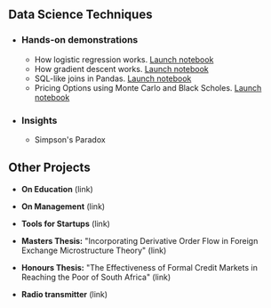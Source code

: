 ## Data Science Techniques

- ### Hands-on demonstrations

	- How logistic regression works. [Launch notebook](http://nbviewer.ipython.org/github/kierancondon/Sandbox/blob/master/Logistic%20Regression.ipynb)
	- How gradient descent works. [Launch notebook](http://nbviewer.ipython.org/github/kierancondon/Sandbox/blob/master/Gradient%20Descent%20in%20Action.ipynb)
	- SQL-like joins in Pandas. [Launch notebook](http://nbviewer.ipython.org/github/kierancondon/Sandbox/blob/master/SQL%20Joins%20and%20Pandas%20Merges.ipynb)
	- Pricing Options using Monte Carlo and Black Scholes. [Launch notebook](http://nbviewer.ipython.org/github/kierancondon/Sandbox/blob/master/Option%20Valuation%20and%20Hedging%20in%20Python.ipynb)

- ### Insights
	
	- Simpson's Paradox

## Other Projects

- **On Education** (link)
- **On Management** (link)
- **Tools for Startups** (link)

- **Masters Thesis:** "Incorporating Derivative Order Flow in Foreign Exchange Microstructure Theory" (link)
- **Honours Thesis:** "The Effectiveness of Formal Credit Markets in Reaching the Poor of South Africa" (link)
- **Radio transmitter** (link)



